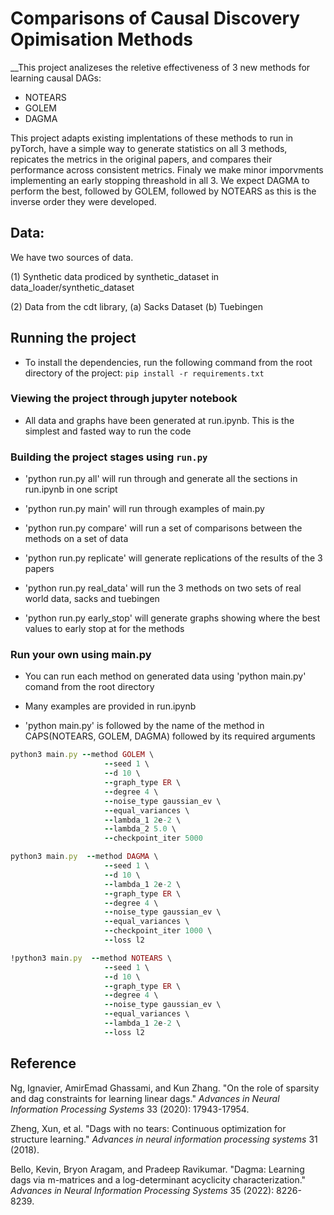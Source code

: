 
# Comparisons of Causal Discovery Opimisation Methods

__This project analizeses the reletive effectiveness of 3 new methods for learning causal DAGs:

- NOTEARS
- GOLEM
- DAGMA

This project adapts existing implentations of these methods to run in pyTorch, have a simple way to generate statistics on all 3 methods, repicates the metrics in the original papers, and compares their performance across consistent metrics. Finaly we make minor imporvments implementing an early stopping threashold in all 3. We expect DAGMA to perform the best, followed by GOLEM, followed by NOTEARS as this is the inverse order they were developed.

## Data:

We have two sources of data.

(1) Synthetic data prodiced by synthetic_dataset in data_loader/synthetic_dataset

(2) Data from the cdt library, 
	(a) Sacks Dataset
	(b) Tuebingen


## Running the project

* To install the dependencies, run the following command from the root directory of the project: `pip install -r requirements.txt`

### Viewing the project through jupyter notebook
* All data and graphs have been generated at run.ipynb. This is the simplest and fasted way to run the code
  
### Building the project stages using `run.py`

* 'python run.py all' will run through and generate all the sections in run.ipynb in one script

* 'python run.py main' will run through examples of main.py 

* 'python run.py compare' will run a set of comparisons between the methods on a set of data

* 'python run.py replicate' will generate replications of the results of the 3 papers 

* 'python run.py real_data' will run the 3 methods on two sets of real world data, sacks and tuebingen

* 'python run.py early_stop' will generate graphs showing where the best values to early stop at for the methods

### Run your own using main.py

* You can run each method on generated data using 'python main.py' comand from the root directory

* Many examples are provided in run.ipynb

* 'python main.py' is followed by the name of the method in CAPS(NOTEARS, GOLEM, DAGMA) followed by its required arguments

```rb
python3 main.py --method GOLEM \
                     --seed 1 \
                     --d 10 \
                     --graph_type ER \
                     --degree 4 \
                     --noise_type gaussian_ev \
                     --equal_variances \
                     --lambda_1 2e-2 \
                     --lambda_2 5.0 \
                     --checkpoint_iter 5000

python3 main.py  --method DAGMA \
                     --seed 1 \
                     --d 10 \
                     --lambda_1 2e-2 \
                     --graph_type ER \
                     --degree 4 \
                     --noise_type gaussian_ev \
                     --equal_variances \
                     --checkpoint_iter 1000 \
                     --loss l2

!python3 main.py  --method NOTEARS \
                     --seed 1 \
                     --d 10 \
                     --graph_type ER \
                     --degree 4 \
                     --noise_type gaussian_ev \
                     --equal_variances \
                     --lambda_1 2e-2 \
                     --loss l2
``` 
 
  
## Reference
Ng, Ignavier, AmirEmad Ghassami, and Kun Zhang. "On the role of sparsity and dag constraints for learning linear dags." *Advances in Neural Information Processing Systems* 33 (2020): 17943-17954.

Zheng, Xun, et al. "Dags with no tears: Continuous optimization for structure learning." *Advances in neural information processing systems* 31 (2018).

Bello, Kevin, Bryon Aragam, and Pradeep Ravikumar. "Dagma: Learning dags via m-matrices and a log-determinant acyclicity characterization." *Advances in Neural Information Processing Systems* 35 (2022): 8226-8239.



